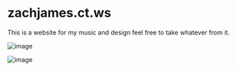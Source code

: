 
# zachjames.ct.ws

This is a website for my music and design feel free to take whatever from it.

![image](https://github.com/user-attachments/assets/4b305783-a22f-4b2c-bf38-d478dbd2d120)


![image](https://github.com/user-attachments/assets/58b8b3fe-7e4c-4a75-bc6e-af0004df7f6f)
